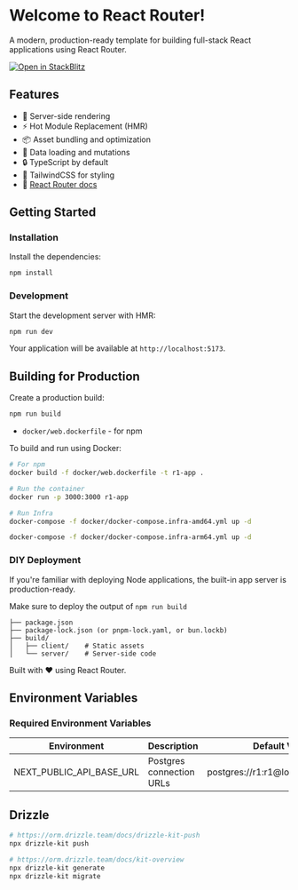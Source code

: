 # Welcome to React Router!

A modern, production-ready template for building full-stack React applications using React Router.

[![Open in StackBlitz](https://developer.stackblitz.com/img/open_in_stackblitz.svg)](https://stackblitz.com/github/remix-run/react-router-templates/tree/main/default)

## Features

- 🚀 Server-side rendering
- ⚡️ Hot Module Replacement (HMR)
- 📦 Asset bundling and optimization
- 🔄 Data loading and mutations
- 🔒 TypeScript by default
- 🎉 TailwindCSS for styling
- 📖 [React Router docs](https://reactrouter.com/)

## Getting Started

### Installation

Install the dependencies:

```bash
npm install
```

### Development

Start the development server with HMR:

```bash
npm run dev
```

Your application will be available at `http://localhost:5173`.

## Building for Production

Create a production build:

```bash
npm run build
```

- `docker/web.dockerfile` - for npm

To build and run using Docker:

```bash
# For npm
docker build -f docker/web.dockerfile -t r1-app .

# Run the container
docker run -p 3000:3000 r1-app

# Run Infra
docker-compose -f docker/docker-compose.infra-amd64.yml up -d

docker-compose -f docker/docker-compose.infra-arm64.yml up -d
```

### DIY Deployment

If you're familiar with deploying Node applications, the built-in app server is production-ready.

Make sure to deploy the output of `npm run build`

```
├── package.json
├── package-lock.json (or pnpm-lock.yaml, or bun.lockb)
├── build/
│   ├── client/    # Static assets
│   └── server/    # Server-side code
```

Built with ❤️ using React Router.

## Environment Variables

### Required Environment Variables

| Environment              | Description              | Default Value                      |
| ------------------------ | ------------------------ | ---------------------------------- |
| NEXT_PUBLIC_API_BASE_URL | Postgres connection URLs | postgres://r1:r1@localhost:5432/r1 |

## Drizzle

```bash
# https://orm.drizzle.team/docs/drizzle-kit-push
npx drizzle-kit push

# https://orm.drizzle.team/docs/kit-overview
npx drizzle-kit generate
npx drizzle-kit migrate
```
